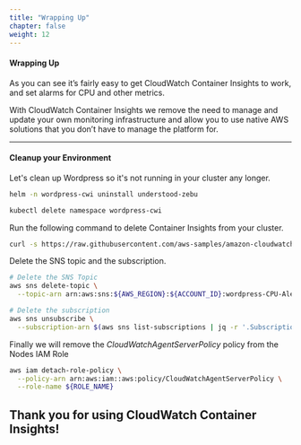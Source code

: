 ```yaml
---
title: "Wrapping Up"
chapter: false
weight: 12
---
```


#### Wrapping Up

As you can see it’s fairly easy to get CloudWatch Container Insights to work, and set alarms for CPU and other metrics.

With CloudWatch Container Insights we remove the need to manage and update your own monitoring infrastructure and allow you to use native AWS solutions that you don’t have to manage the platform for.

***

#### Cleanup your Environment

Let's clean up Wordpress so it's not running in your cluster any longer.

```bash
helm -n wordpress-cwi uninstall understood-zebu

kubectl delete namespace wordpress-cwi
```

Run the following command to delete Container Insights from your cluster.

```bash
curl -s https://raw.githubusercontent.com/aws-samples/amazon-cloudwatch-container-insights/latest/k8s-deployment-manifest-templates/deployment-mode/daemonset/container-insights-monitoring/quickstart/cwagent-fluentd-quickstart.yaml | sed "s/{{cluster_name}}/eksworkshop-eksctl/;s/{{region_name}}/${AWS_REGION}/" | kubectl delete -f -
```

Delete the SNS topic and the subscription.

```bash
# Delete the SNS Topic
aws sns delete-topic \
  --topic-arn arn:aws:sns:${AWS_REGION}:${ACCOUNT_ID}:wordpress-CPU-Alert

# Delete the subscription
aws sns unsubscribe \
  --subscription-arn $(aws sns list-subscriptions | jq -r '.Subscriptions[].SubscriptionArn')
```

Finally we will remove the _CloudWatchAgentServerPolicy_ policy from the Nodes IAM Role

```bash
aws iam detach-role-policy \
  --policy-arn arn:aws:iam::aws:policy/CloudWatchAgentServerPolicy \
  --role-name ${ROLE_NAME}
```

## Thank you for using CloudWatch Container Insights!
